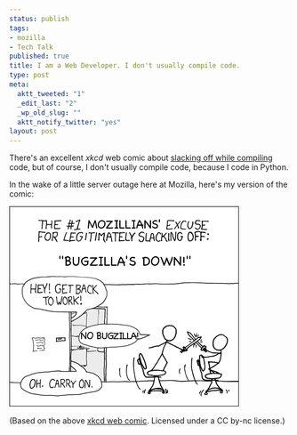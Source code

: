 ```yaml
--- 
status: publish
tags: 
- mozilla
- Tech Talk
published: true
title: I am a Web Developer. I don't usually compile code.
type: post
meta: 
  aktt_tweeted: "1"
  _edit_last: "2"
  _wp_old_slug: ""
  aktt_notify_twitter: "yes"
layout: post
---
```

There's an excellent <em>xkcd</em> web comic about <a href="http://xkcd.com/303/">slacking off while compiling</a> code, but of course, I don't usually compile code, because I code in Python.

In the wake of a little server outage here at Mozilla, here's my version of the comic:

<a href="/media/wp/2011/01/no-bugzilla.png"><img src="/media/wp/2011/01/no-bugzilla.png" alt="" title="No Bugzilla" width="413" height="360" class="aligncenter size-full wp-image-3159" /></a>

<p class="credits">(Based on the above <a href="http://xkcd.com/303/">xkcd web comic</a>. Licensed under a CC by-nc license.)</p>
